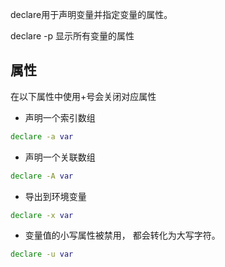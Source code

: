 declare用于声明变量并指定变量的属性。


declare -p 显示所有变量的属性



## 属性

在以下属性中使用+号会关闭对应属性

* 声明一个索引数组

```bash
declare -a var
```

* 声明一个关联数组

```bash
declare -A var
```

* 导出到环境变量

```bash
declare -x var
```

* 变量值的小写属性被禁用， 都会转化为大写字符。

```bash
declare -u var
```